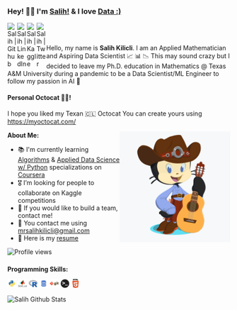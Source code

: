 ### Hey! 🙋‍♂️ I'm [Salih!](https://www.salihkilicli.github.io)  & I love [Data :)](https://www.kaggle.com/math3mantic)

<a href="https://github.com/math3mantic">
  <img align="left" alt="Salih | Github" width="22px" src="https://www.vectorlogo.zone/logos/github/github-icon.svg" />
</a>
<a href="https://www.linkedin.com/in/salihkilicli/">
  <img align="left" alt="Salih | LinkedIn" width="22px" src="https://www.vectorlogo.zone/logos/linkedin/linkedin-tile.svg" />
</a>
<a href="https://www.kaggle.com/math3mantic">
  <img align="left" alt="Salih | Kaggle" width="22px" src="https://www.vectorlogo.zone/logos/kaggle/kaggle-icon.svg" />
</a>
<a href="https://twitter.com/math3mantic_">
  <img align="left" alt="Salih | Twitter" width="22px" src="https://www.vectorlogo.zone/logos/twitter/twitter-tile.svg" />
</a>
<br />
<br />

Hello, my name is **Salih Kilicli**. I am an Applied Mathematician and Aspiring Data Scientist 📈 📊 📉 This may sound crazy but I decided to leave my Ph.D. education in Mathematics @ Texas A&M University during a pandemic to be a Data Scientist/ML Engineer to follow my passion in AI 🦾

#### Personal Octocat 🐙🐱!

I hope you liked my Texan 🇨🇱 Octocat  You can create yours using https://myoctocat.com/ 

<img align="right" alt="MyOctocat" width="250px" src="/octocat.png" />

**About Me:**

- 📚 I'm currently learning [Algorithms](https://www.coursera.org/specializations/algorithms?) & [Applied Data Science w/ Python](https://www.coursera.org/specializations/data-science-python?) specializations on [Coursera](https://www.coursera.org/user/157672adc56ebef7adde0712268a503f)
- 🎖 I’m looking for people to collaborate on Kaggle competitions
- 🙏 If you would like to build a team, contact me!
- 📨 You contact me using mrsalihkilicli@gmail.com
- 📑 Here is my [resume](/Salih_Latex_Resume.pdf)

![Profile views](https://gpvc.arturio.dev/math3mantic)

###

**Programming Skills:**  

<code><img height="20" src="https://raw.githubusercontent.com/github/explore/80688e429a7d4ef2fca1e82350fe8e3517d3494d/topics/python/python.png"></code>
<code><img height="20" src="https://raw.githubusercontent.com/github/explore/80688e429a7d4ef2fca1e82350fe8e3517d3494d/topics/matlab/matlab.png"></code>
<code><img height="20" src="https://raw.githubusercontent.com/github/explore/80688e429a7d4ef2fca1e82350fe8e3517d3494d/topics/r/r.png"></code>
<code><img height="20" src="https://raw.githubusercontent.com/github/explore/80688e429a7d4ef2fca1e82350fe8e3517d3494d/topics/sql/sql.png"></code>
<code><img height="20" src="https://raw.githubusercontent.com/github/explore/80688e429a7d4ef2fca1e82350fe8e3517d3494d/topics/git/git.png"></code>
<code><img height="20" src="https://raw.githubusercontent.com/github/explore/80688e429a7d4ef2fca1e82350fe8e3517d3494d/topics/terminal/terminal.png"></code>
<code><img height="20" src="https://raw.githubusercontent.com/github/explore/80688e429a7d4ef2fca1e82350fe8e3517d3494d/topics/html/html.png"></code>

![Salih Github Stats](https://github-readme-stats.vercel.app/api?username=math3mantic&show_icons=true&title_color=fff&icon_color=79ff97&text_color=9f9f9f&bg_color=151515)
